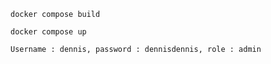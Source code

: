 ```
docker compose build
```

```
docker compose up
```

```
Username : dennis, password : dennisdennis, role : admin
```